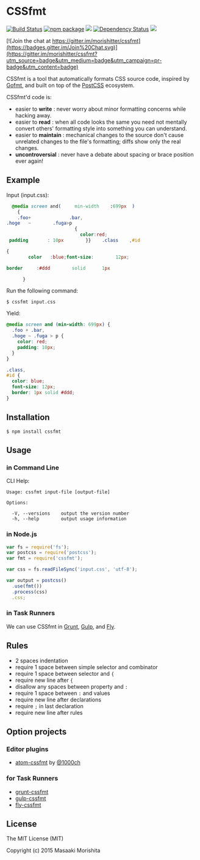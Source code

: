# CSSfmt

[![Build Status](https://travis-ci.org/morishitter/cssfmt.svg)](https://travis-ci.org/morishitter/cssfmt)
[![npm package][npm-ver-link]][releases]
[![][dl-badge]][npm-pkg-link]
[![Dependency Status](https://david-dm.org/morishitter/cssfmt.svg)](https://david-dm.org/morishitter/cssfmt)
[![][mit-badge]][mit]

[![Join the chat at https://gitter.im/morishitter/cssfmt](https://badges.gitter.im/Join%20Chat.svg)](https://gitter.im/morishitter/cssfmt?utm_source=badge&utm_medium=badge&utm_campaign=pr-badge&utm_content=badge)

[releases]:     https://github.com/morishitter/cssfmt/releases
[npm-pkg-link]: https://www.npmjs.org/package/cssfmt
[npm-ver-link]: https://img.shields.io/npm/v/cssfmt.svg?style=flat-square
[dl-badge]:     http://img.shields.io/npm/dm/cssfmt.svg?style=flat-square
[mit]:          http://opensource.org/licenses/MIT
[mit-badge]:    https://img.shields.io/badge/license-MIT-444444.svg?style=flat-square

CSSfmt is a tool that automatically formats CSS source code, inspired by [Gofmt](http://golang.org/pkg/fmt/), and built on top of the [PostCSS](https://github.com/postcss/postcss) ecosystem.

CSSfmt'd code is:

- easier to **write** : never worry about minor formatting concerns while hacking away.
- easier to **read** : when all code looks the same you need not mentally convert others' formatting style into something you can understand.
- easier to **maintain** : mechanical changes to the source don't cause unrelated changes to the file's formatting; diffs show only the real changes.
- **uncontroversial** : never have a debate about spacing or brace position ever again!


## Example

Input (input.css):
```css
  @media screen and(     min-width    :699px  )
    {
    .foo+              .bar,
.hoge   ~        .fuga>p
                         {
                           color:red;
 padding       : 10px        }}    .class    ,#id

{
        color   :blue;font-size:        12px;

border     :#ddd        solid      1px

      }
```

Run the following command:

```
$ cssfmt input.css
```

Yield:
```css
@media screen and (min-width: 699px) {
  .foo + .bar,
  .hoge ~ .fuga > p {
    color: red;
    padding: 10px;
  }
}

.class,
#id {
  color: blue;
  font-size: 12px;
  border: 1px solid #ddd;
}
```

## Installation

```shell
$ npm install cssfmt
```

## Usage

### in Command Line

CLI Help:
```
Usage: cssfmt input-file [output-file]

Options:

  -V, --versions    output the version number
  -h, --help        output usage information
```

### in Node.js

```js
var fs = require('fs');
var postcss = require('postcss');
var fmt = require('cssfmt');

var css = fs.readFileSync('input.css', 'utf-8');

var output = postcss()
  .use(fmt())
  .process(css)
  .css;
```

### in Task Runners

We can use CSSfmt in [Grunt](https://github.com/morishitter/grunt-cssfmt), [Gulp](https://github.com/morishitter/gulp-cssfmt), and [Fly](https://github.com/morishitter/fly-cssfmt).


## Rules

- 2 spaces indentation
- require 1 space between simple selector and combinator
- require 1 space between selector and `{`
- require new line after `{`
- disallow any spaces between property and `:`
- require 1 space between `:` and values
- require new line after declarations
- require `;` in last declaration
- require new line after rules

## Option projects

### Editor plugins

- [atom-cssfmt](https://github.com/1000ch/atom-cssfmt) by [@1000ch](https://github.com/1000ch)

### for Task Runners

- [grunt-cssfmt](https://github.com/morishitter/grunt-cssfmt)
- [gulp-cssfmt](https://github.com/morishitter/gulp-cssfmt)
- [fly-cssfmt](https://github.com/morishitter/fly-cssfmt)


## License

The MIT License (MIT)

Copyright (c) 2015 Masaaki Morishita
